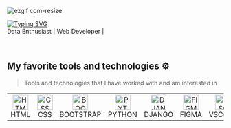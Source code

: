 ![ezgif com-resize](https://github.com/abdazzam-dldz/abdazzam-dldz/assets/111675078/42cbdfea-38ee-4f0c-ab28-4f9fa1c1e549)

[![Typing SVG](https://readme-typing-svg.demolab.com?font=roboto&weight=500&size=25&duration=2000&pause=1000&color=F7F7F7&random=false&width=540&lines=Hi%2C+I'm+Azzam.+Welcome+to+My+Github+%F0%9F%98%81)](https://git.io/typing-svg)<br>
Data Enthusiast | Web Developer |

<br>


## My favorite tools and technologies ⚙️

> Tools and technologies that I have worked with and am interested in

<table>
    
  <tr>
     <td align="center"  width="80">
        <img src="https://skillicons.dev/icons?i=html" width="36" height="36" alt="HTML" />
      <br>HTML
    </td>
    <td align="center"  width="80">
        <img src="https://skillicons.dev/icons?i=css" width="36" height="36" alt="CSS" />
      <br>CSS
    </td>
    <td align="center"  width="80">
        <img src="https://skillicons.dev/icons?i=bootstrap" width="36" height="36" alt="BOOTSTRAP" />
      <br>BOOTSTRAP
    </td>
     <td align="center"  width="80">
        <img src="https://skillicons.dev/icons?i=python" width="36" height="36" alt="PYTHON" />
      <br>PYTHON
    </td>
    <td align="center"  width="80">
        <img src="https://skillicons.dev/icons?i=django" width="36" height="36" alt="DJANGO" />
      <br>DJANGO
    </td>
    <td align="center"  width="80">
        <img src="https://skillicons.dev/icons?i=figma" width="36" height="36" alt="FIGMA" />
      <br>FIGMA
    </td>
    <td align="center"  width="80">
        <img src="https://skillicons.dev/icons?i=vscode" width="36" height="36" alt="VSCODE" />
      <br>VSCODE
    </td>
     <td align="center"  width="80">
        <img src="https://skillicons.dev/icons?i=github" width="36" height="36" alt="GITHUB" />
      <br>GITHUB
    </td>
    <td align="center"  width="80">
        <img src="https://skillicons.dev/icons?i=notion " width="36" height="36" alt="NOTION" />
      <br>NOTION
    </td>  
  </tr>
  

  
</table>

